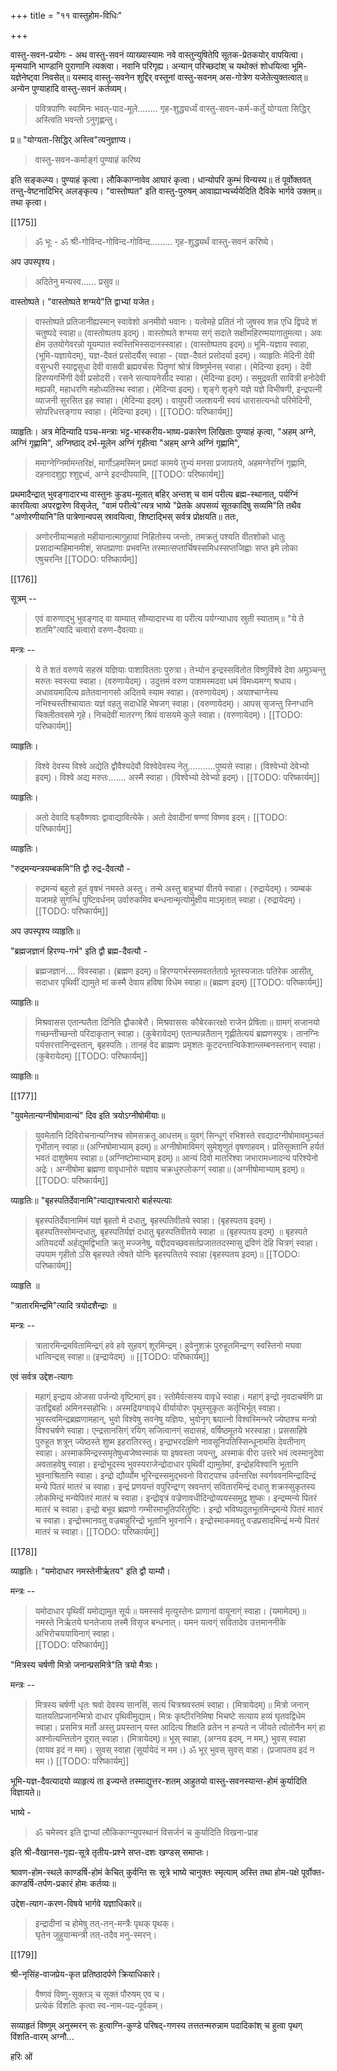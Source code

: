 +++
title = "११ वास्तुहोम-विधिः"

+++

वास्तु-सवन-प्रयोगः - अथ वास्तु-सवनं व्याख्यास्यामः नवे वास्तुन्युषितेपि सूतक-प्रेतकयोर् वापयित्वा। मृन्मयानि भाण्डानि पुराणानि त्यक्त्वा। नवानि परिगृह्य। अन्यान् परिच्छदांश् च यथोक्तं शोधयित्वा भूमि-यज्ञेनेष्ट्वा निवसेत्॥ यस्माद् वास्तु-सवनेन शुद्दिर् वस्तूनां वास्तु-सवनम् अस-गोत्रेण यजेतेत्युक्तत्वात्॥ अन्येन पुण्याहादि वास्तु-सवनं कर्तव्यम्। 

> पवित्रपाणिः स्वामिनः भवत्-पाद-मूले........ गृह-शुद्ध्यर्ध्यं वास्तु-सवन-कर्म-कर्तुं योग्यता सिद्धिर् अस्त्विति भवन्तो ऽनुगृह्णन्तु। 

प्र॥ "योग्यता-सिद्धिर् अस्त्वि"त्यनुज्ञाप्य। 

> वास्तु-सवन-कर्माङ्गं पुण्याहं करिष्य 

इति सङ्कल्प्य। पुण्याहं कृत्वा। लौकिकाग्नावेव आघारं कृत्वा। धान्योपरि कुम्भं विन्यस्य॥ तं पूर्वोक्तवत् तन्तु-वेष्टनादिभिर् अलङ्कृत्य। "वास्तोष्पत" इति वास्तु-पुरुषम् आवाह्याभ्यर्च्ययेदिति दैविके भार्गवे उक्तम्॥ तथा कृत्वा। 

[[175]]

> ॐ भूः - ॐ श्री-गोविन्द-गोविन्द-गोविन्द......... गृह-शुद्ध्यर्थं वास्तु-सवनं करिष्ये। 

अप उपस्पृश्य। 

> अदितेनु मन्यस्व...... प्रसुव॥ 

वास्तोष्पते। "वास्तोष्पते शग्मये"ति द्वाभ्यां यजेत।

> वास्तोष्पते प्रतिजानीह्यस्मान् स्वावेशो अनमीवो भवानः। यत्वेमहे प्रतितं नो जुषस्व शन्न एधि द्विपदे शं चतुष्पदे स्वाहा॥ (वास्तोष्पतय इदम्)। वास्तोष्पते शग्मया सग्ं सदाते सक्षीमहिरण्मयागातुमत्या। अवः क्षेम उतयोगेवरन्नो यूयम्पात स्वस्तिभिस्सदानस्स्वाहा। (वास्तोष्पतय इदम्)॥ भूमि-यज्ञाय स्वाहा, (भूमि-यज्ञायेदम्), यज्ञ-दैवतं प्रसोदर्यैस् स्वाहा - (यज्ञ-दैवतं प्रसोदर्या इदम्)। व्याहृतिः मेदिनी देवी वसुन्धरी स्याद्वसुधा देवी वासवी ब्रह्मवर्चसः पितॄणां श्रोत्रं विष्णुर्मनस् स्वाहा। (मेदिन्या इदम्)। देवी हिरण्यगर्भिणी देवी प्रसोदरी। रसने सत्यायनेसीद स्वाहा। (मेदिन्या इदम्)। समुद्रवती सावित्री हनोदेवी मह्यकी, महाधरणि महोध्यतिस्थ स्वाहा। (मेदिन्या इदम्)। शृङ्गे शृङ्गे यज्ञे यज्ञे विभीषणी, इन्द्रपत्नी व्याजनी सुरसित इह स्वाहा। (मेदिन्या इदम्)। वायुपरी जलशयनी स्वयं धारासत्यन्धो परिमेदिनी, सोपरिधत्तङ्गाय स्वाहा। (मेदिन्या इदम्)।
[[TODO: परिष्कार्यम्]]

व्याहृतिः। अत्र मेदिन्यादि पञ्च-मन्त्राः भट्ट-भास्करीय-भाष्य-प्रकारेण लिखिताः पुण्याहं कृत्वा, "अहम् अग्ने, अग्निं गृह्णामि", अग्निष्ठाद् दर्भ-मूलेन अग्निं गृहीत्वा "अहम् अग्ने अग्निं गृह्णामि", 

> ममाग्नेग्निर्मामन्तरिक्षं, मार्गोऽहमस्मिन् प्रमदां कामये तुभ्यं मनसा प्रजापतये, अहमग्नेरग्निं गृह्णामि, दहनादशुद्दा श्शुद्दध्वं, अग्ने इदन्दीपयामि, 
[[TODO: परिष्कार्यम्]]

प्रथमादैन्द्रात् भुवङ्गादारभ्य वास्तुनः कुड्य-मूलात् बहिर् अन्तश् च वामं परीत्य ब्रह्म-स्थानात्, पर्यग्निं कारयित्वा अपरद्वारेण विसृजेत्, "वामं परीत्ये"त्यत्र भाष्ये "प्रेतके अपसव्यं सूतकादिषु सव्यमि"ति तथैव "अणोरणीयानि"ति पात्रेणान्वपस् स्रावयित्वा, शिष्टाद्भिस् सर्वत्र प्रोक्षयति॥ ततः, 

> अणोरनीयान्महतो महीयानात्मागुहायां निहितोस्य जन्तोः, तमक्रतुं पश्यति वीतशोको धातुः प्रसादान्महिमानमीशं, सप्तप्राणाः प्रभवन्ति तस्मात्सप्तार्चिषस्समिधस्सप्तजिह्वाः सप्त इमे लोका एषुचरन्ति 
[[TODO: परिष्कार्यम्]]

[[176]]

सूत्रम् -- 

> एवं वारुणाद्भु भुवङ्गाद् वा याम्यात् सौम्यादारभ्य वा परीत्य पर्यग्न्याधाव स्रुती स्याताम्॥ "ये ते शतमि"त्यादि चत्वारो वरुण-दैवत्याः॥ 

मन्त्रः -- 

> ये ते शतं वरुणये सहस्रं यज्ञियाः पाशावितताः पुरुत्रा। तेभ्योन इन्द्रस्सवितोत विष्णुर्विश्वे देवा अमुञ्चन्तु मरुतः स्वस्त्या स्वाहा। (वरुणायेदम्)। उदुत्तमं वरुण पाशमस्मदवा धमं विमध्यमग्ग् श्रधाय। अधावयमादित्य व्रतेतवानागसो अदितये स्याम स्वाहा। (वरुणायेदम्)। अयाश्चाग्नेस्य नभिश्चस्तीश्चायातः यज्ञं वहतु सदाधेहि भेषजग् स्वाहा। (वरुणायेदम्)। आपस् सृजन्तु स्निग्धानि चिक्लीतवसमे गृहे। निचदेवीं मातरग्ग् श्रियं वासयमे कुले स्वाहा। (वरुणायेदम्)।
[[TODO: परिष्कार्यम्]]

व्याहृतिः। 

> विश्वे देवस्य विश्वे अद्येति द्वौवैश्यदेवौ विश्वेदेवस्य नेतु...........पुष्यसे स्वाहा। (विश्वेभ्यो देवेभ्यो इदम्)। विश्वे अद्य मरुतः....... अस्मै स्वाहा। (विश्वेभ्यो देवेभ्यो इदम्)। 
[[TODO: परिष्कार्यम्]]

व्याहृतिः। 

> अतो देवादि षड्वैष्णवाः द्वावाद्यावित्येके। अतो देवादीनां षण्णां विष्णव इदम्। 
[[TODO: परिष्कार्यम्]]

व्याहृतिः। 

"रुद्रमन्यन्त्रयम्बकमि"ति द्वौ रुद्र-दैवत्यौ - 

> रुद्रमन्यं बहुतो हुतं वृषभं नमस्ते अस्तु। तन्मे अस्तु बाहुभ्यां वीतये स्वाहा। (रुद्रायेदम्)। त्र्यम्बकं यजामहे सुगन्धिं पुष्टिवर्धनम् उर्वारुकमिव बन्धनान्मृत्योर्मुक्षीय माऽमृतात् स्वाहा। (रुद्रायेदम्)। 
[[TODO: परिष्कार्यम्]]

अप उपस्पृश्य व्याहृतिः॥ 

"ब्रह्मजज्ञानं हिरण्य-गर्भ" इति द्वौ ब्रह्म-दैवत्यौ - 

> ब्रह्मजज्ञानं.... विवस्वाहा। (ब्रह्मण इदम्)॥ हिरण्यगर्भस्समवतर्तताग्रे भूतस्यजातः पतिरेक आसीत्, सदाधार पृथिवीं द्यामुते मां कस्मै देवाय हविषा विधेम स्वाहा॥ (ब्रह्मण इदम्) 
[[TODO: परिष्कार्यम्]]

व्याहृतिः॥ 

> मिश्रवासस एतान्घतैता दिनिति द्वौकाबेरौ। मिश्रवाससः कौबेरकारक्षो राजेन प्रेषिताः॥ ग्रामग्ं सजानयो गच्छन्तीच्छन्तो परिदाकृतान् स्वाहा। (कुबेरायेदम्) एतान्घन्नतैतान् गृह्णीतेत्ययं ब्रह्मणस्पुत्रः। तानग्निः पर्यसरत्तानिन्द्रस्तान्, बृहस्पतिः। तानहं वेद ब्राह्मणः प्रमृशतः कूटदन्तान्विकेशान्लम्बनस्तनान् स्वाहा। (कुबेरायेदम्) 
[[TODO: परिष्कार्यम्]]

व्याहृतिः॥ 

[[177]]

"युवमेतान्यग्नीषोमावान्यं" दिव इति त्रयोऽग्नीषोमीयाः॥ 

> युवमेतानि दिविरोचनान्यग्निश्च सोमसक्रतू आधत्तम्॥ युवग्ं सिन्धूग्ं रभिशस्ते रवद्यादग्नीषोमावमुञ्चतं गृभीतान् स्वाहा॥ (अग्निषोमाभ्याम् इदम्)॥ अग्नीषोमाविमग्ं सुमेशृणुतं वृषणाहवम्। प्रतिसूक्तानि हर्यतं भवतं दाशुषेमय स्वाहा॥ (अग्निष्टोमाभ्याम् इदम्)॥ आन्यं दिवो मातरिश्वा जभारामध्नादन्यं परिश्येनो अद्रेः। अग्नीषोमा ब्रह्मणा वावृधानोरुं यज्ञाय चक्रधुरुलोकग्ग्ं स्वाहा॥ (अग्नीषोमाभ्याम् इदम्)॥ 
[[TODO: परिष्कार्यम्]]

व्याहृतिः॥ "बृहस्पतिर्देवानामि"त्याद्याश्चत्वारो बार्हस्पत्याः 

> बृहस्पतिर्देवानामिमं यज्ञं बृहतो मे दधातु, बृहस्पतिवीतये स्वाहा। (बृहस्पतय इदम्)। बृहस्पतिस्सोमन्दधातु, बृहस्पतिर्यज्ञं दधातु बृहस्पतिवीतये स्वाहा ॥ (बृहस्पतय इदम्) ॥ बृहस्पते अतियदर्यो अर्हद्युमद्विभाति क्रतु मज्जनेषु, यद्दीदयच्छवसर्तप्रजाततदस्मासु द्रविणं देहि चित्रग्ं स्वाहा। उपयाम गृहीतो ऽसि बृहस्पते त्वेषते योनिः बृहस्पतितये स्वाहा (बृहस्पतय इदम्)॥ 
[[TODO: परिष्कार्यम्]]

व्याहृति ॥ 

"त्रातारमिन्द्रमि"त्यादि त्रयोदशैन्द्राः ॥ 

मन्त्रः -- 

> त्रातारमिन्द्रमवितामिन्द्रग्ं हवे हवे सुहवग्ं शूरमिन्द्रम्। हुवेनुशक्रं पुरुहूतमिन्द्रग्ग् स्वस्तिनो मघवा धात्विन्द्रस् स्वाहा॥ (इन्द्रायेदम्) ॥ 
[[TODO: परिष्कार्यम्]]

एवं सर्वत्र उद्देश-त्यागः 

> महाग्ं इन्द्राय ओजसा पर्जन्यो वृष्टिमाग्ं इव। स्तोमैर्वत्सस्य वावृधे स्वाहा। महाग्ं इन्द्रो नृवदाचर्षणि प्रा उतद्विबर्हा अमिनस्सहोभिः। अस्मद्रियग्वावृधे वीर्यायोरुः पृथुस्सुकृतः कर्तृभिर्भूत् स्वाहा। भुवस्त्वमिन्द्रब्रह्मणामहान्, भुवो विश्वेषु सवनेषु यज्ञियः, भुवोनृग् श्च्यात्नो विश्वस्मिन्भरे ज्येष्ठश्च मन्त्रो विश्वचर्षणे स्वाहा। एन्द्रसानसिग्ं रयिग् सजित्वानग्ं सदासहं, वर्षिष्ठमूतये भरस्वाहा। प्रससाहिषे पुरुहूत शत्रून् ज्येष्ठस्ते शुष्म इहरातिरस्तु। इन्द्राभरदक्षिणे नावसूनिपतिस्सिन्धूनामसि देवतीनाग् स्वाहा। अस्माकमिन्द्रस्समृतेषुध्वजेष्वस्माकं या इषवस्ता जयन्तु, अस्माकं वीरा उत्तरे भवं त्वस्मानुदेवा अवताहवेषु स्वाहा। इन्द्रोभूदस्य भुवस्यराजेन्द्रोदाधार पृथिवीं द्यामुतेमां, इन्द्रोहविश्वानि भूतानि भुवनाश्रितानि स्वाहा। इन्द्रो द्यौर्व्योम भूरिन्द्रस्समुद्भवनो विराट्पश्च उर्वन्तरिक्ष स्वर्गववनमिन्द्रादिन्द्रं मन्ये पितरं मातरं च स्वाहा। इन्द्रं प्रणयन्तं वपुरिन्द्रग्ग् स्रवन्तग्ं सवितारमिन्द्रं दधातु शक्रस्सुकृतस्य लोकमिन्द्रं मन्येपितरं मातरं च स्वाहा। इन्द्रोवृत्रं वज्रेणावधीदिन्द्रोव्ययस्समुद्र शुष्कः। इन्द्रम्मन्ये पितरं मातरं च स्वाहा। इन्द्रो बभूव ब्रह्मणो गम्भीरमाभूतिपरितुष्टिः। इन्द्रो भविष्यदुतभूतमिन्द्रमन्ये पितरं मातरं च स्वाहा। इन्द्रोस्मानवतु वज्रबाहुरिन्द्रो भूतानि भुवनानि। इन्द्रोस्माकमवतु वज्रप्रसादमिन्द्रं मन्ये पितरं मातरं च स्वाहा। 
[[TODO: परिष्कार्यम्]]

[[178]]

व्याहृतिः। "यमोदाधार नमस्तेनीर्ऋतय" इति द्वौ याम्यौ। 

मन्त्रः -- 

> यमोदाधार पृथिवीं यमोद्यामुत सूर्यः॥ यमस्सर्व मृत्युस्तेनः प्राणानां वायूनाग्ं स्वाहा। (यमामेदम्)॥ नमस्ते निर्ऋतये घनतेजाय तस्मै विसृज बन्धनात्। यमन यत्वग्ं सवितादेव उत्तमाननीके अभिरोचययायिनाग्ं स्वाहा।  
[[TODO: परिष्कार्यम्]]

"मित्रस्य चर्षणी मित्रो जनान्प्रसमित्रे"ति त्रयो मैत्राः।

मन्त्रः -- 

> मित्रस्य चर्षणी धृतः श्रवो देवस्य सानसिं, सत्यं चित्रश्रवस्तमं स्वाहा। (मित्रायेदम्)॥ मित्रो जनान् यातयतिप्रजानन्मित्रो दाधार पृथिवीमुद्याम्। मित्रः कृष्टीरनिमिषा भिचष्टे सत्याय हव्यं घृतवद्विधेम स्वाहा। प्रसमित्र मर्तो अस्तु प्रयस्तान् यस्त आदित्य शिक्षति व्रतेन न हन्यते न जीयते त्वोतोनैन मग्ं हा अश्नोत्यन्तितोन दूरात् स्वाहा। (मित्रायेदम्)॥ भूस् स्वाहा, (अग्नय इदम्, न मम,) भुवस् स्वाहा (वायव इदं न मम)। सुवस् स्वाहा (सूर्यायेदं न मम।) ॐ भूर् भुवस् सुवस् वाहा। (प्रजापतय इदं न मम।) 
[[TODO: परिष्कार्यम्]]

भूमि-यज्ञ-दैवत्यादयो व्याहृत्यं ता इज्यन्ते तस्माद्युत्तर-शतम् आहुतयो वास्तु-सवनस्यान्त-होमं कुर्यादिति विज्ञायते॥ 

भाष्ये -

> ॐ चमेस्वर इति द्वाभ्यां लौकिकाग्न्युपस्थानं विसर्जनं च कुर्यादिति विखना-प्राह 

इति श्री-वैखानस-गृह्य-सूत्रे तृतीय-प्रश्ने सप्त-दशः खण्डस् समाप्तः। 

श्रावण-होम-स्थले काण्डर्षि-होमं केचित् कुर्वन्ति सः सूत्रे भाष्ये चानुक्तः स्मृत्याम् अस्ति तथा होम-पक्षे पूर्वोक्त-काण्डर्षि-तर्पण-प्रकारं होमः कर्तव्यः॥ 

उद्देश-त्याग-करण-विषये भार्गवे यज्ञाधिकारे॥ 

> इन्द्रादीनां च होमेषु तत्-तन्-मन्त्रैः पृथक् पृथक्।  
घृतेन जुहुयान्मन्त्री तत्-तदैव मनु-स्मरन्। 

[[179]]

श्री-नृसिंह-वाजप्रेय-कृत प्रतिष्ठादर्पणे क्रियाधिकारे। 

> वैष्णवं विष्णु-सूक्तञ् च सूक्तं पौरुषम् एव च।  
प्रत्येकं विंशतिः कृत्वा स्व-नाम-पद-पूर्वकम्। 

सव्याहृतं विष्णुम् अनुस्मरन् सः हुत्वाग्नि-कुण्डे परिषद्-गणस्य तत्ततन्मरुन्नाम पदादिकांश् च हुत्वा पृथग् विंशति-वारम् अग्नौ... 

हरिः ओं
